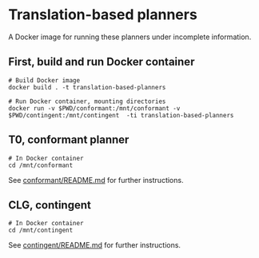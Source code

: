 # Translation-based planners

A Docker image for running these planners under incomplete information.

## First, build and run Docker container

```
# Build Docker image
docker build . -t translation-based-planners

# Run Docker container, mounting directories
docker run -v $PWD/conformant:/mnt/conformant -v $PWD/contingent:/mnt/contingent  -ti translation-based-planners
```

## T0, conformant planner

```
# In Docker container
cd /mnt/conformant
```

See [conformant/README.md](conformant/README.md) for further instructions.

## CLG, contingent

```
# In Docker container
cd /mnt/contingent
```

See [contingent/README.md](contingent/README.md) for further instructions.
